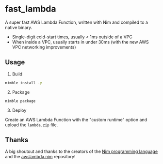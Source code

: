 # fast_lambda

A super fast AWS Lambda Function, written with Nim and compiled to a native binary.

- Single-digit cold-start times, usually < 1ms outside of a VPC
- When inside a VPC, usually starts in under 30ms (with the new AWS VPC networking improvements)

## Usage

1. Build

```sh
nimble install -y
```

2. Package

```sh
nimble package
```

3. Deploy

Create an AWS Lambda Function with the "custom runtime" option and upload the `lambda.zip` file.

## Thanks

A big shoutout and thanks to the creators of the [Nim programming language](https://nim-lang.org/) and the [awslambda.nim](https://github.com/lambci/awslambda.nim) repository!
